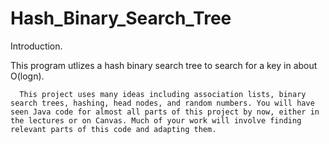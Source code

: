 # Hash_Binary_Search_Tree

Introduction.

This program utlizes a hash binary search tree to search for a key in about O(logn).

      
      This project uses many ideas including association lists, binary search trees, hashing, head nodes, and random numbers. You will have seen Java code for almost all parts of this project by now, either in the lectures or on Canvas. Much of your work will involve finding relevant parts of this code and adapting them. 
